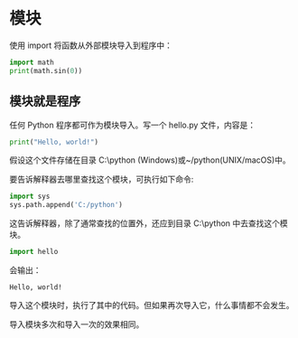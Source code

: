 # 模块

使用 import 将函数从外部模块导入到程序中：

<div class="run"></div>

```python
import math
print(math.sin(0))
```

## 模块就是程序

任何 Python 程序都可作为模块导入。写一个 hello.py 文件，内容是：

```python
print("Hello, world!")
```

假设这个文件存储在目录 C:\python (Windows)或~/python(UNIX/macOS)中。

要告诉解释器去哪里查找这个模块，可执行如下命令:

```python
import sys
sys.path.append('C:/python')
```

这告诉解释器，除了通常查找的位置外，还应到目录 C:\python 中去查找这个模块。

```python
import hello
```

会输出：

```
Hello, world!
```

导入这个模块时，执行了其中的代码。但如果再次导入它，什么事情都不会发生。

导入模块多次和导入一次的效果相同。
